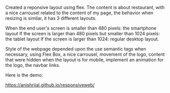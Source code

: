 Created a reponsive layout using flex. The content is about restaurant, with a nice carrousel related to the content of my page, the behavior when resizing is similar, it has 3 different layouts.

When the end user's screen is smaller than 480 pixels: the smartphone layout
If the screen is larger than 480 pixels but smaller than 1024 pixels: the tablet layout
If the screen is larger than 1024: regular desktop layout.

Style of the webpage depended upon the use semantic tags when necessary, using Flex Box, 
a nice carrousel, movement of the logo, content that were hidden when the layout is for mobile,
implement an animation for the logo, the navbar links. 


Here is the demo:

https://anishrijal.github.io/responsiveweb/
